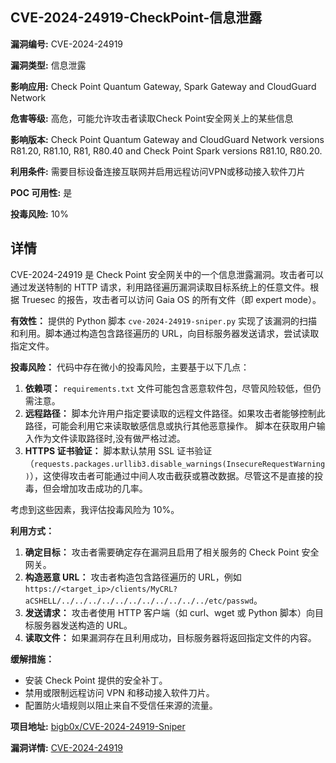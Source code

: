 ## CVE-2024-24919-CheckPoint-信息泄露

**漏洞编号:** CVE-2024-24919

**漏洞类型:** 信息泄露

**影响应用:** Check Point Quantum Gateway, Spark Gateway and CloudGuard Network

**危害等级:** 高危，可能允许攻击者读取Check Point安全网关上的某些信息

**影响版本:** Check Point Quantum Gateway and CloudGuard Network versions R81.20, R81.10, R81, R80.40 and Check Point Spark versions R81.10, R80.20.

**利用条件:** 需要目标设备连接互联网并启用远程访问VPN或移动接入软件刀片

**POC 可用性:** 是

**投毒风险:** 10%

## 详情

CVE-2024-24919 是 Check Point 安全网关中的一个信息泄露漏洞。攻击者可以通过发送特制的 HTTP 请求，利用路径遍历漏洞读取目标系统上的任意文件。根据 Truesec 的报告，攻击者可以访问 Gaia OS 的所有文件（即 expert mode）。

**有效性：**
提供的 Python 脚本 `cve-2024-24919-sniper.py` 实现了该漏洞的扫描和利用。脚本通过构造包含路径遍历的 URL，向目标服务器发送请求，尝试读取指定文件。

**投毒风险：**
代码中存在微小的投毒风险，主要基于以下几点：

1.  **依赖项：** `requirements.txt` 文件可能包含恶意软件包，尽管风险较低，但仍需注意。
2.  **远程路径：** 脚本允许用户指定要读取的远程文件路径。如果攻击者能够控制此路径，可能会利用它来读取敏感信息或执行其他恶意操作。 脚本在获取用户输入作为文件读取路径时,没有做严格过滤。 
3.  **HTTPS 证书验证：** 脚本默认禁用 SSL 证书验证（`requests.packages.urllib3.disable_warnings(InsecureRequestWarning)`），这使得攻击者可能通过中间人攻击截获或篡改数据。尽管这不是直接的投毒，但会增加攻击成功的几率。

考虑到这些因素，我评估投毒风险为 10%。

**利用方式：**
1.  **确定目标：** 攻击者需要确定存在漏洞且启用了相关服务的 Check Point 安全网关。
2.  **构造恶意 URL：** 攻击者构造包含路径遍历的 URL，例如 `https://<target_ip>/clients/MyCRL?aCSHELL/../../../../../../../../../../../etc/passwd`。
3.  **发送请求：** 攻击者使用 HTTP 客户端（如 curl、wget 或 Python 脚本）向目标服务器发送构造的 URL。
4.  **读取文件：** 如果漏洞存在且利用成功，目标服务器将返回指定文件的内容。

**缓解措施：**
*   安装 Check Point 提供的安全补丁。
*   禁用或限制远程访问 VPN 和移动接入软件刀片。
*   配置防火墙规则以阻止来自不受信任来源的流量。

**项目地址:** [bigb0x/CVE-2024-24919-Sniper](https://github.com/bigb0x/CVE-2024-24919-Sniper)

**漏洞详情:** [CVE-2024-24919](https://nvd.nist.gov/vuln/detail/CVE-2024-24919)
